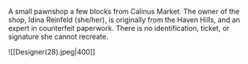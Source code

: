A small pawnshop a few blocks from Calinus Market. The owner of the shop, Idina Reinfeld (she/her), is originally from the Haven Hills, and an expert in counterfeit paperwork. There is no identification, ticket, or signature she cannot recreate.

![[Designer(28).jpeg|400]]